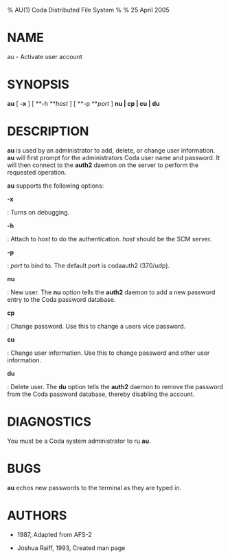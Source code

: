 % AU(1) Coda Distributed File System
%
% 25 April 2005

NAME
====

au - Activate user account

SYNOPSIS
========

**au** \[ **-x** \] \[ **-h ***host* \] \[ **-p ***port* \] **nu \| cp
\| cu \| du**

DESCRIPTION
===========

**au** is used by an administrator to add, delete, or change user
information. **au** will first prompt for the administrators Coda user
name and password. It will then connect to the **auth2** daemon on the
server to perform the requested operation.

**au** supports the following options:

**-x**

:   Turns on debugging.

**-h**

:   Attach to *host* to do the authentication. *host* should be the SCM
    server.

**-p**

:   *port* to bind to. The default port is codaauth2 (370/udp).

**nu**

:   New user. The **nu** option tells the **auth2** daemon to add a new
    password entry to the Coda password database.

**cp**

:   Change password. Use this to change a users vice password.

**cu**

:   Change user information. Use this to change password and other user
    information.

**du**

:   Delete user. The **du** option tells the **auth2** daemon to remove
    the password from the Coda password database, thereby disabling the
    account.

DIAGNOSTICS
===========

You must be a Coda system administrator to ru **au**.

BUGS
====

**au** echos new passwords to the terminal as they are typed in.

AUTHORS
=======

* 1987, Adapted from AFS-2

* Joshua Raiff, 1993, Created man page
